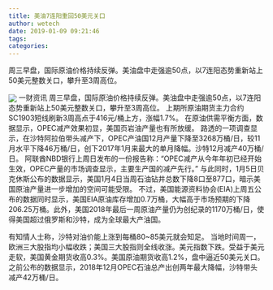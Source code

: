 ```yaml
---
title: 美油7连阳重回50美元关口
author: wetech
date: 2019-01-09 09:21:46
tags: 
categories: 
---
```

周三早盘，国际原油价格持续反弹。美油盘中走强逾50点，以7连阳态势重新站上50美元整数关口，攀升至3周高位。
<!-- more -->
<img align="center" border="0" src="https://imgcdn.yicai.com/uppics/images/2019/01/b95a2db32c1a6c4465f7029e91ab4d59.jpg" />
一财资讯
周三早盘，国际原油价格持续反弹。美油盘中走强逾50点，以7连阳态势重新站上50美元整数关口，攀升至3周高位。
上期所原油期货主力合约SC1903短线刷新3周高点于416元/桶上方，涨幅1.7%。
在原油供需平衡方面，数据显示，OPEC减产效果初显，美国页岩油产量也有所放缓。
路透的一项调查显示，在沙特阿拉伯带头减产下，OPEC产油国12月产量下降至3268万桶/日，较11月水平下降46万桶/日，创下2017年1月来最大的单月降幅。沙特12月减产40万桶/日。
阿联酋NBD银行上周日发布的一份报告称：“OPEC减产从今年年初已经开始生效，OPEC产量的市场调查显示，主要生产国的减产先行。”
与此同时，1月5日贝克休斯公布的数据显示，美国1月4日当周石油钻井总数下降8口至877口，暗示美国原油产量进一步增加的空间可能受限。
不过，美国能源资料协会(EIA)上周五公布的数据同时显示，美国EIA原油库存增加0.7万桶，大幅高于市场预期的下降206.25万桶。此外，美国2018年最后一周原油产量仍为创纪录的1170万桶/日，使得美国超过俄罗斯和沙特，成为全球最大产油国。
 
 
有知情人士称，沙特对油价能上涨到每桶80~85美元就会知足。
当地时间周一，欧洲三大股指均小幅收跌；美国三大股指则全线收涨。美元指数下跌。受益于美元走软，美国黄金期货收高0.3%。美国原油期货收高1.2%，盘中逼近50美元关口。
之前公布的数据显示，2018年12月OPEC石油总产出创两年最大降幅，沙特带头减产42万桶/日。
